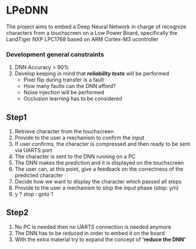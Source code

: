 # LPeDNN
The project aims to embed a Deep Neural Network in charge of recognize characters from a touchscreen on a Low Power Board, specifically the LandTiger NXP LPC1768 based on ARM Cortex-M3 ucontroller
### Development general constraints
 1. DNN Accuracy > 90%
 2. Develop keeping in mind that ***reliability tests*** will be performed
    - Pixel flip during transfer is a fault
    - How many faults can the DNN afford?
    - Noise injection will be performed
    - Occlusion learning has to be considered
## Step1
 1. Retrieve character from the touchscreen
 2. Provide to the user a mechanism to confirm the input 
 3. If user confirms, the character is compressed and then ready to be sent via UARTS port
 4. The character is sent to the DNN running on a PC
 5. The DNN makes the prediction and it is displayed on the touchscreen
 6. The user can, at this point, give a feedback on the correctness of the predicted character
 7. Decide how we want to display the character which passed all steps
 8. Provide to the user a mechanism to stop the input phase (stop: y/n)
 9. y ? stop : goto 1
 
 ## Step2
  1. No PC is needed then no UARTS connection is needed anymore
  2. The DNN has to be reduced in order to embed it on the board
  3. With the extra material try to expand the concept of **'reduce the DNN'**
